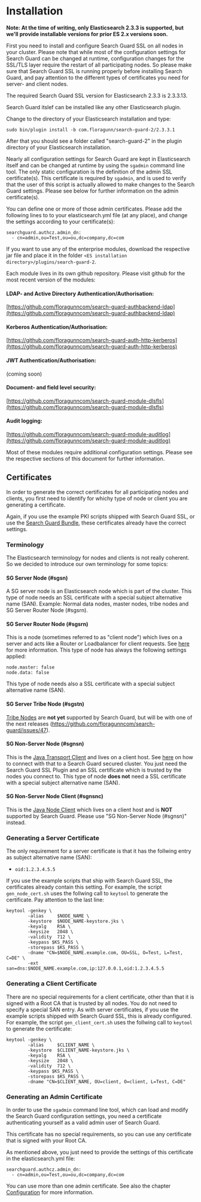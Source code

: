 <!---
Copryight 2016 floragunn UG (haftungsbeschränkt)
-->

# Installation

**Note: At the time of writing, only Elasticsearch 2.3.3 is supported, but we'll provide installable versions for prior ES 2.x versions soon.**

First you need to install and configure Search Guard SSL on all nodes in your cluster. Please note that while most of the configuration settings for Search Guard can be changed at runtime, configuration changes for the SSL/TLS layer require the restart of all participating nodes. So please make sure that Search Guard SSL is running properly before installing Search Guard, and pay attention to the different types of certificates you need for server- and client nodes.

The required Search Guard SSL version for Elasticsearch 2.3.3 is 2.3.3.13.

Search Guard itslef can be installed like any other Elasticsearch plugin. 

Change to the directory of your Elasticsearch installation and type:

```
sudo bin/plugin install -b com.floragunn/search-guard-2/2.3.3.1
```

After that you should see a folder called "search-guard-2" in the plugin directory of your Elasticsearch installation.

Nearly all configuration settings for Search Guard are kept in Elasticsearch itself and can be changed at runtime by using the ```sgadmin``` command line tool. The only static configuration is the definition of the admin SSL certificate(s). This certificate is required by ```sgadmin```, and is used to verify that the user of this script is actually allowed to make changes to the Search Guard settings. Please see below for further information on the admin certificate(s).

You can define one or more of those admin certificates. Please add the following lines to to your elasticsearch.yml file (at any place), and change the settings according to your certificate(s):

```
searchguard.authcz.admin_dn:
  - cn=admin,ou=Test,ou=ou,dc=company,dc=com
```

If you want to use any of the enterprise modules, download the respective jar file and place it in the folder `<ES installation directory>/plugins/search-guard-2`.

Each module lives in its own github repository. Please visit github for the most recent version of the modules:

#### LDAP- and Active Directory Authentication/Authorisation:
 [https://github.com/floragunncom/search-guard-authbackend-ldap](https://github.com/floragunncom/search-guard-authbackend-ldap) 

#### Kerberos Authentication/Authorisation:
 [https://github.com/floragunncom/search-guard-auth-http-kerberos](https://github.com/floragunncom/search-guard-auth-http-kerberos) 

#### JWT Authentication/Authorisation:
(coming soon)

#### Document- and field level security:
 [https://github.com/floragunncom/search-guard-module-dlsfls](https://github.com/floragunncom/search-guard-module-dlsfls) 
 
#### Audit logging:
 [https://github.com/floragunncom/search-guard-module-auditlog](https://github.com/floragunncom/search-guard-module-auditlog) 

Most of these modules require additional configuration settings. Please see the respective sections of this document for further information.

## Certificates

In order to generate the correct certificates for all participating nodes and clients, you first need to identify for whichy type of node or client you are generating a certificate.

Again, if you use the example PKI scripts shipped with Search Guard SSL, or use the [Search Guard Bundle](quickstart.md), these certificates already have the correct settings.
 
### Terminology

The Elasticsearch terminology for nodes and clients is not really coherent. So we decided to introduce our own terminology for some topics:

#### SG Server Node (#sgsn)
A SG server node is an Elasticsearch node which is part of the cluster. This type of node needs an SSL certificate with a special subject alternative name (SAN). Example: Normal data nodes, master nodes, tribe nodes and SG Server Router Node (#sgsrn).

#### SG Server Router Node (#sgsrn)
This is a node (sometimes referred to as "client node") which lives on a server and acts like a Router or Loadbalancer for client requests. See [here](https://www.elastic.co/guide/en/elasticsearch/reference/2.3/modules-node.html#client-node) for more information. This type of node has always the following settings applied:

```
node.master: false 
node.data: false
```

This type of node needs also a SSL certificate with a special subject alternative name (SAN).

#### SG Server Tribe Node (#sgstn)
[Tribe Nodes](https://www.elastic.co/guide/en/elasticsearch/reference/2.3/modules-tribe.html) are **not yet** supported by Search Guard, but will be with one of the next releases (https://github.com/floragunncom/search-guard/issues/47).

#### SG Non-Server Node (#sgnsn)
This is the [Java Transport Client](https://www.elastic.co/guide/en/elasticsearch/client/java-api/current/transport-client.html) and lives on a client host. See [here](https://github.com/floragunncom/search-guard/issues/53#issuecomment-217019746) on how to connect with that to a Search Guard secured cluster. You just need the Search Guard SSL Plugin and an SSL certificate which is trusted by the nodes you connect to. This type of node **does not** need a SSL certificate with a special subject alternative name (SAN).

#### SG Non-Server Node Client (#sgnsnc)
This is the [Java Node Client](https://www.elastic.co/blog/found-interfacing-elasticsearch-picking-client) which lives on a client host and is **NOT** supported by Search Guard. Please use "SG Non-Server Node (#sgnsn)" instead. 

### Generating a Server Certificate

The only requirement for a server certificate is that it has the follwing entry as subject alternative name (SAN):

* ```oid:1.2.3.4.5.5```

If you use the example scripts that ship with Search Guard SSL, the certificates already contain this setting. For example, the script ```gen_node_cert.sh``` uses the follwing call to ```keytool``` to generate the certificate. Pay attention to the last line:

```
keytool -genkey \
        -alias     $NODE_NAME \
        -keystore  $NODE_NAME-keystore.jks \
        -keyalg    RSA \
        -keysize   2048 \
        -validity  712 \
        -keypass $KS_PASS \
        -storepass $KS_PASS \
        -dname "CN=$NODE_NAME.example.com, OU=SSL, O=Test, L=Test, C=DE" \
        -ext san=dns:$NODE_NAME.example.com,ip:127.0.0.1,oid:1.2.3.4.5.5
```

### Generating a Client Certificate

There are no special requirements for a client certificate, other than that it is signed with a Root CA that is trusted by all nodes. You do not need to specify a special SAN entry. As with server certificates, if you use the example scripts shipped with Search Guard SSL, this is already configured. For example, the script ```gen_client_cert.sh``` uses the follwing call to ```keytool``` to generate the certificate:

```
keytool -genkey \
        -alias     $CLIENT_NAME \
        -keystore  $CLIENT_NAME-keystore.jks \
        -keyalg    RSA \
        -keysize   2048 \
        -validity  712 \
        -keypass $KS_PASS \
        -storepass $KS_PASS \
        -dname "CN=$CLIENT_NAME, OU=client, O=client, L=Test, C=DE"
```

### Generating an Admin Certificate

In order to use the ```sgadmin``` command line tool, which can load and modify the Search Guard configuration settings, you need a certificate authenticating yourself as a valid admin user of Search Guard.

This certificate has no special requirements, so you can use any certificate that is signed with your Root CA.

As mentioned above, you just need to provide the settings of this certificate in the elasticsearch.yml file:

```
searchguard.authcz.admin_dn:
  - cn=admin,ou=Test,ou=ou,dc=company,dc=com
``` 

You can use more than one admin certificate. See also the chapter [Configuration](configuration.md) for more information.
